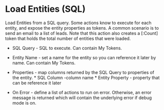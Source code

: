 # Load Entities (SQL)

Load Entities from a SQL query. Some actions know to execute for each entity, and expose the entity properties as tokens. A common scenario is to send an email to a list of leads. Note that this action also creates a [:Count] token that holds the total number of entities that were loaded.

* SQL Query - SQL to execute. Can contain My Tokens.
* Entity Name - set a name for the entity so you can reference it later by name. Can contain My Tokens.
* Properties - map columns returned by the SQL Query to properties of the entity.
             * SQL Column -column name      * Entity Property  - property that can be reference it later

*  On Error - define a list of actions to run on error. Otherwise, an error message is returned which will contain the underlying error if debug mode is on.
